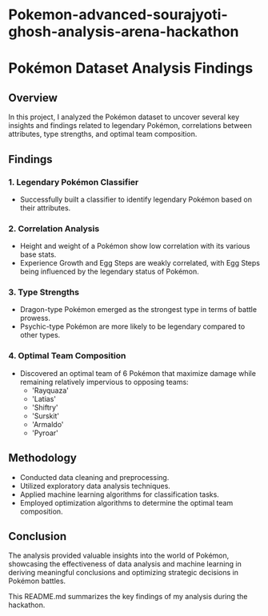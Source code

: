 # Pokemon-advanced-sourajyoti-ghosh-analysis-arena-hackathon
# Pokémon Dataset Analysis Findings

## Overview
In this project, I analyzed the Pokémon dataset to uncover several key insights and findings related to legendary Pokémon, correlations between attributes, type strengths, and optimal team composition.

## Findings

### 1. Legendary Pokémon Classifier
- Successfully built a classifier to identify legendary Pokémon based on their attributes.

### 2. Correlation Analysis
- Height and weight of a Pokémon show low correlation with its various base stats.
- Experience Growth and Egg Steps are weakly correlated, with Egg Steps being influenced by the legendary status of Pokémon.

### 3. Type Strengths
- Dragon-type Pokémon emerged as the strongest type in terms of battle prowess.
- Psychic-type Pokémon are more likely to be legendary compared to other types.

### 4. Optimal Team Composition
- Discovered an optimal team of 6 Pokémon that maximize damage while remaining relatively impervious to opposing teams:
  - 'Rayquaza'
  - 'Latias'
  - 'Shiftry'
  - 'Surskit'
  - 'Armaldo'
  - 'Pyroar'

## Methodology
- Conducted data cleaning and preprocessing.
- Utilized exploratory data analysis techniques.
- Applied machine learning algorithms for classification tasks.
- Employed optimization algorithms to determine the optimal team composition.

## Conclusion
The analysis provided valuable insights into the world of Pokémon, showcasing the effectiveness of data analysis and machine learning in deriving meaningful conclusions and optimizing strategic decisions in Pokémon battles.

This README.md summarizes the key findings of my analysis during the hackathon.
